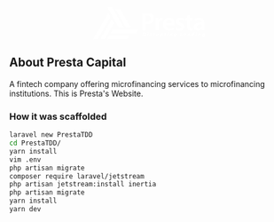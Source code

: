 <p align="center">
<a href="https://presta.co.ke" target="_blank">
<svg xmlns="http://www.w3.org/2000/svg" width="202.103" height="58.056" viewBox="0 0 202.103 58.056">
  <g id="Group_18" data-name="Group 18" transform="translate(-140.645 -98.449)">
    <g id="Group_17" data-name="Group 17" transform="translate(140.645 98.449)">
      <g id="Group_7" data-name="Group 7">
        <g id="Group_1" data-name="Group 1" transform="translate(25.725 0)">
          <path id="Path_1" data-name="Path 1" d="M711.569,106.953q8.748,15.375,17.489,30.755c1,1.769,1.9,3.6,3.078,5.829h-8.885c-3.148-5.416-6.352-10.794-9.423-16.246-3.8-6.747-7.489-13.555-11.226-20.337Z" transform="translate(-702.602 -106.953)" fill="#fff"/>
        </g>
        <g id="Group_2" data-name="Group 2" transform="translate(0 10.44)">
          <path id="Path_2" data-name="Path 2" d="M181.82,365.92c9.14-15.831,18.057-31.366,27.439-47.616l4.365,7.065c-7.729,13.442-15.44,26.664-23.425,40.551Z" transform="translate(-181.82 -318.304)" fill="#fff"/>
        </g>
        <g id="Group_3" data-name="Group 3" transform="translate(31.599 39.986)">
          <path id="Path_3" data-name="Path 3" d="M872.093,916.435l-4.117,7.1H821.507l3.944-7.1Z" transform="translate(-821.507 -916.435)" fill="#fff"/>
        </g>
        <g id="Group_4" data-name="Group 4" transform="translate(40.395 4.053)">
          <path id="Path_4" data-name="Path 4" d="M1027.4,221.5h-9.184l-18.649-32.506h9.136Z" transform="translate(-999.566 -188.994)" fill="#fff"/>
        </g>
        <g id="Group_5" data-name="Group 5" transform="translate(12.931 21.389)">
          <path id="Path_5" data-name="Path 5" d="M464.5,539.952l4.27,7.289c-5.552,9.625-11.185,19.535-16.863,29.378h-8.3C450.638,564.317,457.332,552.474,464.5,539.952Z" transform="translate(-443.599 -539.952)" fill="#fff"/>
        </g>
        <g id="Group_6" data-name="Group 6" transform="translate(25.287 51.317)">
          <path id="Path_6" data-name="Path 6" d="M697.4,1145.815h36.88l-3.861,6.739H693.734Z" transform="translate(-693.734 -1145.815)" fill="#fff"/>
        </g>
      </g>
      <g id="Group_16" data-name="Group 16" transform="translate(89.141 10.784)">
        <g id="Group_14" data-name="Group 14" transform="translate(0.185 0)">
          <g id="Group_8" data-name="Group 8">
            <path id="Path_7" data-name="Path 7" d="M1990.125,325.91a49.819,49.819,0,0,1,8.644-.644c4.138,0,7.126.874,9.1,2.529a8.754,8.754,0,0,1,3.034,6.851,9.434,9.434,0,0,1-2.621,6.988c-2.3,2.253-5.793,3.356-9.793,3.356a12.361,12.361,0,0,1-2.759-.23v11.724h-5.609Zm5.609,14.391a9.436,9.436,0,0,0,2.759.276c4.23,0,6.8-2.115,6.8-5.7,0-3.448-2.391-5.241-6.3-5.241a15.624,15.624,0,0,0-3.264.276Z" transform="translate(-1990.125 -325.266)" fill="#fff"/>
          </g>
          <g id="Group_9" data-name="Group 9" transform="translate(23.586 8.322)">
            <path id="Path_8" data-name="Path 8" d="M2467.781,501.458c0-3.035-.046-5.241-.184-7.219h4.874l.229,4.23h.138a6.7,6.7,0,0,1,6.161-4.736,5.94,5.94,0,0,1,1.333.138v5.287a9.082,9.082,0,0,0-1.7-.138,4.98,4.98,0,0,0-5.058,4.276,9.821,9.821,0,0,0-.138,1.7v11.632h-5.655Z" transform="translate(-2467.597 -493.734)" fill="#fff"/>
          </g>
          <g id="Group_10" data-name="Group 10" transform="translate(37.149 8.322)">
            <path id="Path_9" data-name="Path 9" d="M2747.594,507.021c.138,4.046,3.264,5.793,6.9,5.793a18.04,18.04,0,0,0,6.207-1.011l.828,3.862a20.11,20.11,0,0,1-7.816,1.425c-7.264,0-11.54-4.46-11.54-11.31,0-6.207,3.77-12.046,10.942-12.046,7.264,0,9.655,5.977,9.655,10.9a13.94,13.94,0,0,1-.184,2.391Zm9.839-3.954c.046-2.069-.874-5.471-4.644-5.471-3.494,0-4.965,3.172-5.2,5.471Z" transform="translate(-2742.169 -493.734)" fill="#fff"/>
          </g>
          <g id="Group_11" data-name="Group 11" transform="translate(59.769 8.322)">
            <path id="Path_10" data-name="Path 10" d="M3201.238,511.389a12.259,12.259,0,0,0,5.7,1.655c2.483,0,3.586-1.058,3.586-2.529,0-1.517-.92-2.253-3.678-3.264-4.368-1.471-6.161-3.862-6.161-6.529,0-3.954,3.264-6.989,8.46-6.989a12.922,12.922,0,0,1,5.977,1.333l-1.15,3.954a9.894,9.894,0,0,0-4.736-1.287c-2.023,0-3.126,1.011-3.126,2.391,0,1.425,1.057,2.069,3.908,3.126,4.092,1.425,5.931,3.494,5.977,6.8,0,4.092-3.173,7.034-9.1,7.034a14.444,14.444,0,0,1-6.8-1.563Z" transform="translate(-3200.089 -493.734)" fill="#fff"/>
          </g>
          <g id="Group_12" data-name="Group 12" transform="translate(76.918 3.08)">
            <path id="Path_11" data-name="Path 11" d="M3555.988,387.627v5.747h5.379v4.23h-5.379v9.885c0,2.759.736,4.138,2.9,4.138a7.364,7.364,0,0,0,2.207-.23l.092,4.276a12.413,12.413,0,0,1-4.092.6,6.474,6.474,0,0,1-4.874-1.839c-1.241-1.287-1.793-3.356-1.793-6.3V397.6h-3.172v-4.23h3.172V389.19Z" transform="translate(-3547.253 -387.627)" fill="#fff"/>
          </g>
          <g id="Group_13" data-name="Group 13" transform="translate(92.596 8.322)">
            <path id="Path_12" data-name="Path 12" d="M3883.578,511.251a30.2,30.2,0,0,0,.368,5.379h-5.1l-.414-2.483h-.138a8.182,8.182,0,0,1-6.621,2.988,6.646,6.646,0,0,1-7.034-6.667c0-5.609,5.011-8.506,13.287-8.46v-.368c0-1.471-.6-3.908-4.552-3.908a11.86,11.86,0,0,0-6.023,1.655l-1.1-3.678a16.123,16.123,0,0,1,8.092-1.977c7.172,0,9.241,4.552,9.241,9.471Zm-5.517-5.563c-4-.046-7.816.782-7.816,4.184a2.968,2.968,0,0,0,3.219,3.218,4.643,4.643,0,0,0,4.46-3.08,3.819,3.819,0,0,0,.138-1.241Z" transform="translate(-3864.636 -493.734)" fill="#fff"/>
          </g>
        </g>
        <g id="Group_15" data-name="Group 15" transform="translate(0 34.499)">
          <path id="Path_13" data-name="Path 13" d="M1987.6,1030a10.525,10.525,0,0,1,1.811-.143,3.583,3.583,0,0,1,2.391.708,2.49,2.49,0,0,1,.865,2.049,3.819,3.819,0,0,1-1.342,3.011,4.756,4.756,0,0,1-3.144.875,11.249,11.249,0,0,1-1.8-.125Zm.395,5.328a4.4,4.4,0,0,0,.614.034,2.417,2.417,0,0,0,1.859-.76,2.939,2.939,0,0,0,.679-1.974,1.519,1.519,0,0,0-1.731-1.65,3.283,3.283,0,0,0-.6.044Z" transform="translate(-1986.384 -1029.551)" fill="#fff"/>
          <path id="Path_14" data-name="Path 14" d="M2158.675,1032.128l.9-4.76h1.4l-.9,4.76Zm1.105-6.031a.786.786,0,0,1,.8-.793.66.66,0,0,1,.7.689.778.778,0,0,1-.827.788A.648.648,0,0,1,2159.78,1026.1Z" transform="translate(-2150.164 -1025.224)" fill="#fff"/>
          <path id="Path_15" data-name="Path 15" d="M2247.322,1068.523a3.046,3.046,0,0,0,1.241.329c.395,0,.6-.194.6-.432s-.153-.394-.593-.61a1.5,1.5,0,0,1-1.007-1.263c0-.986.867-1.64,2.091-1.64a2.658,2.658,0,0,1,1.222.245l-.333.99a2.284,2.284,0,0,0-.951-.207c-.37,0-.618.161-.618.417,0,.2.194.359.579.547.518.264,1.064.639,1.064,1.3,0,1.089-.925,1.678-2.185,1.678a2.678,2.678,0,0,1-1.451-.372Z" transform="translate(-2234.108 -1062.869)" fill="#fff"/>
          <path id="Path_16" data-name="Path 16" d="M2371.48,1069.774l.537-2.833c.133-.716.194-1.517.243-1.927h1.212c-.025.321-.05.643-.087.976h.031a1.784,1.784,0,0,1,1.516-1.083c.089,0,.179,0,.261.01l-.273,1.365c-.061,0-.139-.008-.22-.008-.892,0-1.312.8-1.487,1.731l-.333,1.769Z" transform="translate(-2352.457 -1062.869)" fill="#fff"/>
          <path id="Path_17" data-name="Path 17" d="M2494.095,1067.072l-.605,3.21c-.118.6-.193,1.124-.255,1.55H2492l.088-.774-.02,0a2.069,2.069,0,0,1-1.638.885c-.761,0-1.222-.432-1.222-1.331a4.714,4.714,0,0,1,.1-.877l.505-2.659h1.4l-.482,2.548a3.8,3.8,0,0,0-.072.629c0,.3.125.549.48.549.473,0,.966-.572,1.147-1.52l.417-2.206Z" transform="translate(-2464.367 -1064.927)" fill="#fff"/>
          <path id="Path_18" data-name="Path 18" d="M2625.624,1071.7l.919-4.847c.1-.565.219-1.353.277-1.839h1.254l-.085.693h.019a1.915,1.915,0,0,1,1.526-.8c1.029,0,1.532.83,1.532,1.8a2.956,2.956,0,0,1-2.757,3.17,1.819,1.819,0,0,1-.883-.2h-.021l-.385,2.016Zm2-3.107a.916.916,0,0,0,.638.226c.749,0,1.337-1.064,1.337-2,0-.378-.164-.775-.617-.775-.524,0-1.012.585-1.183,1.518Z" transform="translate(-2594.047 -1062.869)" fill="#fff"/>
          <path id="Path_19" data-name="Path 19" d="M2791.016,1040.143l-.248,1.33h1.015l-.208,1.068h-1.017l-.319,1.614a3.386,3.386,0,0,0-.079.6.355.355,0,0,0,.406.4,2.9,2.9,0,0,0,.384-.02l-.161,1.1a2.756,2.756,0,0,1-.826.106c-.842,0-1.239-.429-1.239-1.024a4.279,4.279,0,0,1,.1-.883l.368-1.892h-.609l.2-1.068h.611l.189-1Z" transform="translate(-2748.957 -1039.328)" fill="#fff"/>
          <path id="Path_20" data-name="Path 20" d="M2891.19,1032.128l.9-4.76h1.4l-.9,4.76Zm1.1-6.031a.786.786,0,0,1,.8-.793.661.661,0,0,1,.7.689.779.779,0,0,1-.827.788A.649.649,0,0,1,2892.295,1026.1Z" transform="translate(-2846.495 -1025.224)" fill="#fff"/>
          <path id="Path_21" data-name="Path 21" d="M2982.731,1069.774l.6-3.21c.12-.6.194-1.124.259-1.55h1.237l-.089.79h.02a2,2,0,0,1,1.664-.9,1.151,1.151,0,0,1,1.221,1.3,5.5,5.5,0,0,1-.082.8l-.526,2.765h-1.4l.5-2.633a3.106,3.106,0,0,0,.053-.533c0-.334-.114-.572-.474-.572-.456,0-.988.573-1.185,1.623l-.4,2.114Z" transform="translate(-2933.514 -1062.869)" fill="#fff"/>
          <path id="Path_22" data-name="Path 22" d="M3133.056,1070.434a3.041,3.041,0,0,0,1.249.259,1.337,1.337,0,0,0,1.414-1.261l.084-.4h-.021a1.619,1.619,0,0,1-1.361.7,1.558,1.558,0,0,1-1.526-1.7,3.057,3.057,0,0,1,3.184-3.132,4.561,4.561,0,0,1,1.761.331l-.717,3.921a3.435,3.435,0,0,1-1,2.111,2.928,2.928,0,0,1-1.842.536,3.408,3.408,0,0,1-1.547-.3Zm3.267-4.368a1.391,1.391,0,0,0-.5-.086c-.846,0-1.449.944-1.45,1.844,0,.48.212.834.644.834.454,0,.917-.514,1.066-1.315Z" transform="translate(-3076.106 -1062.869)" fill="#fff"/>
          <path id="Path_23" data-name="Path 23" d="M3360.186,1030.743h1.4l-1.01,5.332h2.519l-.231,1.223h-3.921Z" transform="translate(-3291.144 -1030.393)" fill="#fff"/>
          <path id="Path_24" data-name="Path 24" d="M3497.274,1069.5a4.149,4.149,0,0,1-1.778.375,1.845,1.845,0,0,1-2.057-2.012,2.859,2.859,0,0,1,2.769-2.957,1.469,1.469,0,0,1,1.657,1.428c0,1.208-1.181,1.651-3.085,1.6a.977.977,0,0,0,.151.489,1.094,1.094,0,0,0,.91.364,3.005,3.005,0,0,0,1.334-.3Zm-1.238-3.568a1.185,1.185,0,0,0-1.12.979c1.087.011,1.635-.14,1.635-.575C3496.551,1066.1,3496.353,1065.933,3496.036,1065.933Z" transform="translate(-3418.994 -1062.869)" fill="#fff"/>
          <path id="Path_25" data-name="Path 25" d="M3628.433,1069.774l.6-3.21c.12-.6.193-1.124.259-1.55h1.237l-.089.79h.02a2,2,0,0,1,1.664-.9,1.15,1.15,0,0,1,1.221,1.3,5.5,5.5,0,0,1-.082.8l-.525,2.765h-1.4l.5-2.633a3.107,3.107,0,0,0,.054-.533c0-.334-.114-.572-.474-.572-.457,0-.989.573-1.186,1.623l-.4,2.114Z" transform="translate(-3547.32 -1062.869)" fill="#fff"/>
          <path id="Path_26" data-name="Path 26" d="M3786.786,1023.655l-.963,5.058a13.669,13.669,0,0,0-.224,1.847h-1.282l.068-.772h-.02a1.827,1.827,0,0,1-1.557.879c-.809,0-1.471-.638-1.471-1.795a3.056,3.056,0,0,1,2.991-3.179,1.911,1.911,0,0,1,.648.115l.416-2.153Zm-2.007,3.271a.929.929,0,0,0-.555-.166c-.838,0-1.431.967-1.431,1.881,0,.574.248.9.655.9s.9-.426,1.081-1.337Z" transform="translate(-3692.671 -1023.655)" fill="#fff"/>
          <path id="Path_27" data-name="Path 27" d="M3928.251,1032.128l.9-4.76h1.4l-.9,4.76Zm1.105-6.031a.786.786,0,0,1,.8-.793.661.661,0,0,1,.7.689.779.779,0,0,1-.827.788A.648.648,0,0,1,3929.356,1026.1Z" transform="translate(-3832.328 -1025.224)" fill="#fff"/>
          <path id="Path_28" data-name="Path 28" d="M4019.791,1069.774l.6-3.21c.12-.6.194-1.124.259-1.55h1.237l-.089.79h.019a2,2,0,0,1,1.664-.9,1.15,1.15,0,0,1,1.221,1.3,5.5,5.5,0,0,1-.081.8l-.526,2.765h-1.4l.5-2.633a3.107,3.107,0,0,0,.053-.533c0-.334-.114-.572-.474-.572-.456,0-.988.573-1.185,1.623l-.4,2.114Z" transform="translate(-3919.346 -1062.869)" fill="#fff"/>
          <path id="Path_29" data-name="Path 29" d="M4170.116,1070.434a3.044,3.044,0,0,0,1.25.259,1.337,1.337,0,0,0,1.414-1.261l.083-.4h-.021a1.619,1.619,0,0,1-1.361.7,1.558,1.558,0,0,1-1.525-1.7,3.057,3.057,0,0,1,3.184-3.132,4.562,4.562,0,0,1,1.761.331l-.717,3.921a3.435,3.435,0,0,1-1,2.111,2.927,2.927,0,0,1-1.842.536,3.407,3.407,0,0,1-1.547-.3Zm3.268-4.368a1.394,1.394,0,0,0-.5-.086c-.847,0-1.449.944-1.451,1.844,0,.48.211.834.644.834.454,0,.917-.514,1.066-1.315Z" transform="translate(-4061.939 -1062.869)" fill="#fff"/>
        </g>
      </g>
    </g>
  </g>
</svg>
</a>
</p>

## About Presta Capital

A fintech company offering microfinancing services to microfinancing institutions. This is Presta's Website.

### How it was scaffolded

```bash
laravel new PrestaTDD
cd PrestaTDD/
yarn install
vim .env
php artisan migrate
composer require laravel/jetstream
php artisan jetstream:install inertia
php artisan migrate
yarn install
yarn dev
```
